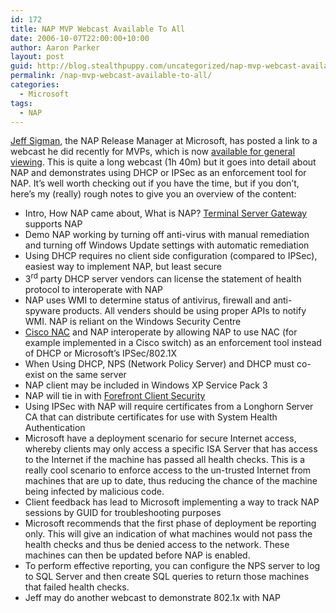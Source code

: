 ```yaml
---
id: 172
title: NAP MVP Webcast Available To All
date: 2006-10-07T22:00:00+10:00
author: Aaron Parker
layout: post
guid: http://blog.stealthpuppy.com/uncategorized/nap-mvp-webcast-available-to-all
permalink: /nap-mvp-webcast-available-to-all/
categories:
  - Microsoft
tags:
  - NAP
---
```

[Jeff Sigman](http://blogs.technet.com/nap/archive/2006/10/05/NAP-MVP-webcast-now-available-for-offline-viewing.aspx), the NAP Release Manager at Microsoft, has posted a link to a webcast he did recently for MVPs, which is now [available for general viewing](https://www119.livemeeting.com/cc/msmvp/view?id=3K8FCR). This is quite a long webcast (1h 40m) but it goes into detail about NAP and demonstrates using DHCP or IPSec as an enforcement tool for NAP. It&#8217;s well worth checking out if you have the time, but if you don&#8217;t, here&#8217;s my (really) rough notes to give you an overview of the content:

  * Intro, How NAP came about, What is NAP? [Terminal Server Gateway](http://www.msterminalservices.org/articles/Overview-Longhorn-Servers-Terminal-Service-Gateway-Part1.html) supports NAP
  * Demo NAP working by turning off anti-virus with manual remediation and turning off Windows Update settings with automatic remediation
  * Using DHCP requires no client side configuration (compared to IPSec), easiest way to implement NAP, but least secure
  * 3<sup>rd</sup> party DHCP server vendors can license the statement of health protocol to interoperate with NAP
  * NAP uses WMI to determine status of antivirus, firewall and anti-spyware products. All venders should be using proper APIs to notify WMI. NAP is reliant on the Windows Security Centre
  * [Cisco NAC](http://www.cisco.com/en/US/netsol/ns466/networking_solutions_package.html) and NAP interoperate by allowing NAP to use NAC (for example implemented in a Cisco switch) as an enforcement tool instead of DHCP or Microsoft&#8217;s IPSec/802.1X
  * When Using DHCP, NPS (Network Policy Server) and DHCP must co-exist on the same server
  * NAP client may be included in Windows XP Service Pack 3
  * NAP will tie in with [Forefront Client Security](http://www.microsoft.com/forefront/clientsecurity/default.mspx)
  * Using IPSec with NAP will require certificates from a Longhorn Server CA that can distribute certificates for use with System Health Authentication
  * Microsoft have a deployment scenario for secure Internet access, whereby clients may only access a specific ISA Server that has access to the Internet if the machine has passed all health checks. This is a really cool scenario to enforce access to the un-trusted Internet from machines that are up to date, thus reducing the chance of the machine being infected by malicious code.
  * Client feedback has lead to Microsoft implementing a way to track NAP sessions by GUID for troubleshooting purposes
  * Microsoft recommends that the first phase of deployment be reporting only. This will give an indication of what machines would not pass the health checks and thus be denied access to the network. These machines can then be updated before NAP is enabled.
  * To perform effective reporting, you can configure the NPS server to log to SQL Server and then create SQL queries to return those machines that failed health checks.
  * Jeff may do another webcast to demonstrate 802.1x with NAP
